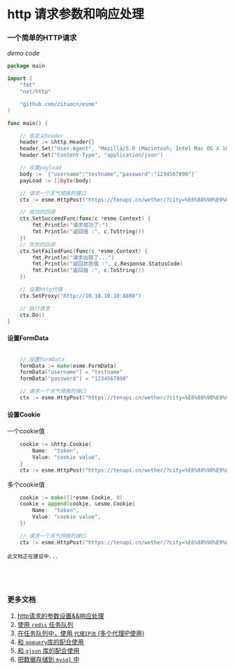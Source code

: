 # http 请求参数和响应处理


### 一个简单的HTTP请求


*demo code*

```go
package main

import (
	"fmt"
	"net/http"

	"github.com/zituocn/esme"
)

func main() {

	// 自定义header
	header := &http.Header{}
	header.Set("User-Agent", "Mozilla/5.0 (Macintosh; Intel Mac OS X 10_15_7) AppleWebKit/537.36 (KHTML, like Gecko) Chrome/100.0.4896.127 Safari/537.36")
	header.Set("Content-Type", "application/json")

	// 设置payload
	body := `{"username":"testname","password":"1234567890"}`
	payLoad := []byte(body)

	// 请求一个天气预报的接口
	ctx := esme.HttpPost("https://tenapi.cn/wether/?city=%E6%88%90%E9%83%BD", header, payLoad)

	// 成功的回调
	ctx.SetSucceedFunc(func(c *esme.Context) {
		fmt.Println("请求成功了:")
		fmt.Println("返回值 :", c.ToString())
	})
	// 失败的回调
	ctx.SetFailedFunc(func(c *esme.Context) {
		fmt.Println("请求出错了...")
		fmt.Println("返回状态值 :", c.Response.StatusCode)
		fmt.Println("返回值 :", c.ToString())
	})

	// 设置http代理
	ctx.SetProxy("http://10.10.10.10:8888")

	// 执行请求
	ctx.Do()
}

```

#### 设置FormData

```go

	// 设置formData
	formData := make(esme.FormData)
	formData["username"] = "testname"
	formData["password"] = "1234567890"

	// 请求一个天气预报的接口
	ctx := esme.HttpPost("https://tenapi.cn/wether/?city=%E6%88%90%E9%83%BD", header, formData)
```


#### 设置Cookie


一个cookie值

```go
	cookie := &http.Cookie{
		Name:  "token",
		Value: "cookie value",
	}
	ctx := esme.HttpPost("https://tenapi.cn/wether/?city=%E6%88%90%E9%83%BD", header, cookie)

```

多个cookie值 

```go
	cookie := make([]*esme.Cookie, 0)
	cookie = append(cookie, &esme.Cookie{
		Name:  "token",
		Value: "cookie value",
	})

	// 请求一个天气预报的接口
	ctx := esme.HttpPost("https://tenapi.cn/wether/?city=%E6%88%90%E9%83%BD", header, cookie)

```

```
此文档正在建设中...





```

### 更多文档


1. [http请求的参数设置&&响应处理](./docs/http.md)
2. [使用 `redis` 任务队列](./docs/job.md)
3. [在任务队列中，使用 `代理IP池` (多个代理IP使用)](./docs/proxy.md)
4. [和 `goquery`库的配合使用](./docs/html.md)
5. [和 `gjson` 库的配合使用](./doc/gjson.md)
6. [把数据存储到 `mysql` 中](./docs/db.md)